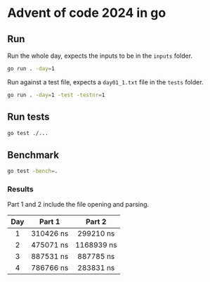 # Advent of code 2024 in go

## Run

Run the whole day, expects the inputs to be in the `inputs` folder.

```bash
go run . -day=1
```

Run against a test file, expects a `day01_1.txt` file in the `tests` folder.

```bash
go run . -day=1 -test -testnr=1
```

## Run tests

```bash
go test ./...
```

## Benchmark

```bash
go test -bench=.
```

### Results

Part 1 and 2 include the file opening and parsing.

|  Day  |  Part 1   |   Part 2   |
| :---: | :-------: | :--------: |
|   1   | 310426 ns | 299210 ns  |
|   2   | 475071 ns | 1168939 ns |
|   3   | 887531 ns | 887785 ns  |
|   4   | 786766 ns | 283831 ns  |